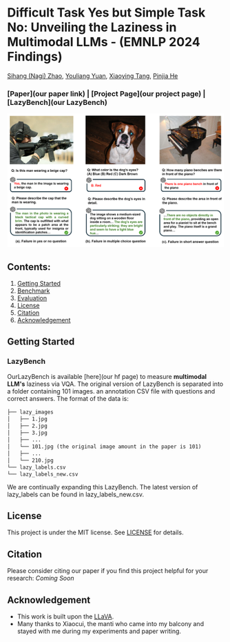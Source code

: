 # Difficult Task Yes but Simple Task No: Unveiling the Laziness in Multimodal LLMs - (EMNLP 2024 Findings)

[Sihang (Nagi) Zhao](https://akutagawa1998.github.io/), [Youliang Yuan](https://youliangyuan.github.io/), [Xiaoying Tang](https://sse.cuhk.edu.cn/en/faculty/tangxiaoying), [Pinjia He](https://pinjiahe.github.io/)
               
### [Paper](our paper link) | [Project Page](our project page) | [LazyBench](our LazyBench)


![Teaser](figure_1.png)

## Contents:
1. [Getting Started](#start)
2. [Benchmark](#benchmarks)
3. [Evaluation](#evaluation)
4. [License](#license)
5. [Citation](#citation)
6. [Acknowledgement](#acknowledgement)

## Getting Started <a name="start"></a>


### LazyBench
OurLazyBench is available [here](our hf page) to measure **multimodal LLM's** laziness via VQA. 
The original version of LazyBench is separated into a folder containing 101 images. an annotation CSV file with questions and correct answers. The format of the data is:


```
├── lazy_images
│   ├── 1.jpg
│   ├── 2.jpg
│   ├── 3.jpg
│   ├── ...
│   └── 101.jpg (the original image amount in the paper is 101)
│   ├── ...
│   └── 210.jpg
└── lazy_labels.csv
└── lazy_labels_new.csv
```
We are continually expanding this LazyBench. The latest version of lazy_labels can be found in lazy_labels_new.csv.


## License <a name="license"></a>

This project is under the MIT license. See [LICENSE](LICENSE) for details.

## Citation <a name="citation"></a>
Please consider citing our paper if you find this project helpful for your research:
*Coming Soon*


## Acknowledgement <a name="acknowledgement"></a>
-  This work is built upon the [LLaVA](https://github.com/haotian-liu/LLaVA).
-  Many thanks to Xiaocui, the manti who came into my balcony and stayed with me during my experiments and paper writing.
